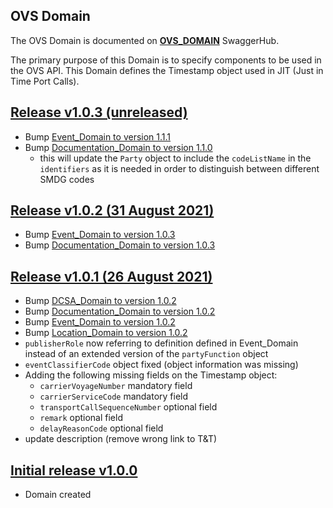 ## OVS Domain

The OVS Domain is documented on [**OVS_DOMAIN**](https://app.swaggerhub.com/domains-docs/dcsaorg/OVS_DOMAIN) SwaggerHub.

The primary purpose of this Domain is to specify components to be used in the OVS API. This Domain defines the Timestamp object used in JIT (Just in Time Port Calls).

<a name="v103"></a>[Release v1.0.3 (unreleased)](https://app.swaggerhub.com/domains-docs/dcsaorg/OVS_DOMAIN/1.0.3)
---
- Bump [Event_Domain to version 1.1.1](https://github.com/dcsaorg/DCSA-OpenAPI/tree/master/domain/event#v111)
- Bump [Documentation_Domain to version 1.1.0](https://github.com/dcsaorg/DCSA-OpenAPI/tree/master/domain/documentation#v110)
  - this will update the `Party` object to include the `codeListName` in the `identifiers` as it is needed in order to distinguish between different SMDG codes

<a name="v102"></a>[Release v1.0.2 (31 August 2021)](https://app.swaggerhub.com/domains-docs/dcsaorg/OVS_DOMAIN/1.0.2)
---
- Bump [Event_Domain to version 1.0.3](https://github.com/dcsaorg/DCSA-OpenAPI/tree/master/domain/event#v103)
- Bump [Documentation_Domain to version 1.0.3](https://github.com/dcsaorg/DCSA-OpenAPI/tree/master/domain/documentation#v103)

<a name="v101"></a>[Release v1.0.1 (26 August 2021)](https://app.swaggerhub.com/domains-docs/dcsaorg/OVS_DOMAIN/1.0.1)
---
- Bump [DCSA_Domain to version 1.0.2](https://github.com/dcsaorg/DCSA-OpenAPI/tree/master/domain/dcsa#v102)
- Bump [Documentation_Domain to version 1.0.2](https://github.com/dcsaorg/DCSA-OpenAPI/tree/master/domain/documentation#v102)
- Bump [Event_Domain to version 1.0.2](https://github.com/dcsaorg/DCSA-OpenAPI/tree/master/domain/event#v102)
- Bump [Location_Domain to version 1.0.2](https://github.com/dcsaorg/DCSA-OpenAPI/tree/master/domain/location#v102)
- `publisherRole` now referring to definition defined in Event_Domain instead of an extended version of the `partyFunction` object
- `eventClassifierCode` object fixed (object information was missing)
- Adding the following missing fields on the Timestamp object:
  - `carrierVoyageNumber` mandatory field
  - `carrierServiceCode` mandatory field
  - `transportCallSequenceNumber` optional field
  - `remark` optional field
  - `delayReasonCode` optional field
- update description (remove wrong link to T&T)

<a name="v100"></a>[Initial release v1.0.0](https://app.swaggerhub.com/domains-docs/dcsaorg/OVS_DOMAIN/1.0.0)
---
- Domain created
